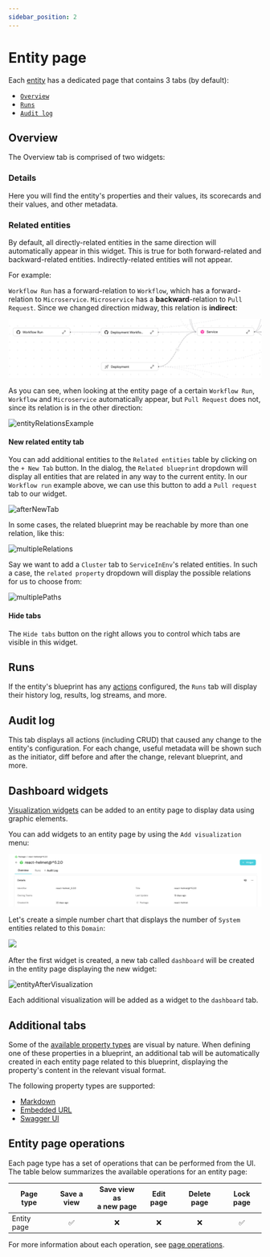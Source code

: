 ```yaml
---
sidebar_position: 2
---
```


# Entity page

Each [entity](../../build-your-software-catalog/sync-data-to-catalog/sync-data-to-catalog.md#entity-json-structure) has a dedicated page that contains 3 tabs (by default):

- [`Overview`](#overview)
- [`Runs`](#runs)
- [`Audit log`](#audit-log)

## Overview

The Overview tab is comprised of two widgets:

### Details

Here you will find the entity's properties and their values, its scorecards and their values, and other metadata.

### Related entities

By default, all directly-related entities in the same direction will automatically appear in this widget. This is true for both forward-related and backward-related entities. Indirectly-related entities will not appear.

For example:

`Workflow Run` has a forward-relation to `Workflow`, which has a forward-relation to `Microservice`. `Microservice` has a **backward**-relation to `Pull Request`. Since we changed direction midway, this relation is **indirect**:

![builderRelationsExample](../../../static/img/software-catalog/pages/builderRelationsExample.png)

As you can see, when looking at the entity page of a certain `Workflow Run`, `Workflow` and `Microservice` automatically appear, but `Pull Request` does not, since its relation is in the other direction:

![entityRelationsExample](../../../static/img/software-catalog/pages/entityRelationsExample.png)

#### New related entity tab

You can add additional entities to the `Related entities` table by clicking on the `+ New Tab` button. In the dialog, the `Related blueprint` dropdown will display all entities that are related in any way to the current entity. In our `Workflow run` example above, we can use this button to add a `Pull request` tab to our widget.

![afterNewTab](../../../static/img/software-catalog/pages/afterNewTab.png)

In some cases, the related blueprint may be reachable by more than one relation, like this:

![multipleRelations](../../../static/img/software-catalog/pages/multipleRelations.png)

Say we want to add a `Cluster` tab to `ServiceInEnv`'s related entities. In such a case, the `related property` dropdown will display the possible relations for us to choose from:

![multiplePaths](../../../static/img/software-catalog/pages/multiplePaths.png)

#### Hide tabs

The `Hide tabs` button on the right allows you to control which tabs are visible in this widget.

## Runs

If the entity's blueprint has any [actions](/create-self-service-experiences/) configured, the `Runs` tab will display their history log, results, log streams, and more.

## Audit log

This tab displays all actions (including CRUD) that caused any change to the entity's configuration. For each change, useful metadata will be shown such as the initiator, diff before and after the change, relevant blueprint, and more.

## Dashboard widgets

[Visualization widgets](/customize-pages-dashboards-and-plugins/dashboards/) can be added to an entity page to display data using graphic elements.

You can add widgets to an entity page by using the `Add visualization` menu:

![addVisualizations](../../../static/img/software-catalog/pages/addVisualizations.png)

Let's create a simple number chart that displays the number of `System` entities related to this `Domain`:

<img src='/img/software-catalog/pages/demoNumberChart.png' width='350rem' />

After the first widget is created, a new tab called `dashboard` will be created in the entity page displaying the new widget:

![entityAfterVisualization](../../../static/img/software-catalog/pages/entityAfterVisualization.png)

Each additional visualization will be added as a widget to the `dashboard` tab.

## Additional tabs

Some of the [available property types](/build-your-software-catalog/define-your-data-model/setup-blueprint/properties/#supported-properties) are visual by nature. When defining one of these properties in a blueprint, an additional tab will be automatically created in each entity page related to this blueprint, displaying the property's content in the relevant visual format.

The following property types are supported:

- [Markdown](/build-your-software-catalog/define-your-data-model/setup-blueprint/properties/markdown)
- [Embedded URL](/build-your-software-catalog/define-your-data-model/setup-blueprint/properties/embedded-url)
- [Swagger UI](/build-your-software-catalog/define-your-data-model/setup-blueprint/properties/swagger)

## Entity page operations

Each page type has a set of operations that can be performed from the UI.  
The table below summarizes the available operations for an entity page:

| Page type   | Save a view | Save view as<br /> a new page | Edit page | Delete page | Lock page |
| ----------- | :---------: | :---------------------------: | :-------: | :---------: | :-------: |
| Entity page |     ✅      |              ❌               |    ❌     |     ❌      |    ✅     |

For more information about each operation, see [page operations](/customize-pages-dashboards-and-plugins/page/catalog-page#page-operations).

